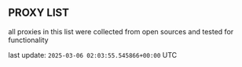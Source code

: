 ## PROXY LIST

all proxies in this list were collected from open sources and tested for functionality

last update: `2025-03-06 02:03:55.545866+00:00` UTC